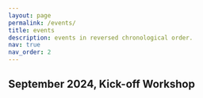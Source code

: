 ```yaml
---
layout: page
permalink: /events/
title: events
description: events in reversed chronological order. 
nav: true
nav_order: 2
---
```



## September 2024, Kick-off Workshop


